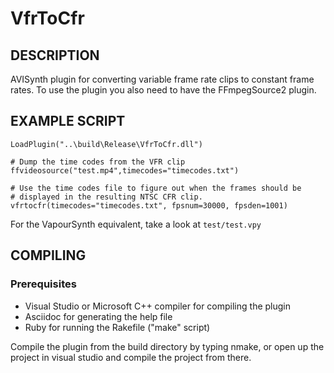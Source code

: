 VfrToCfr
========

DESCRIPTION
-----------
AVISynth plugin for converting variable frame rate clips to constant frame rates.
To use the plugin you also need to have the FFmpegSource2 plugin.

EXAMPLE SCRIPT
--------------
    LoadPlugin("..\build\Release\VfrToCfr.dll")
    
    # Dump the time codes from the VFR clip
    ffvideosource("test.mp4",timecodes="timecodes.txt")
    
    # Use the time codes file to figure out when the frames should be
    # displayed in the resulting NTSC CFR clip.
    vfrtocfr(timecodes="timecodes.txt", fpsnum=30000, fpsden=1001)

For the VapourSynth equivalent, take a look at `test/test.vpy`

COMPILING
---------
### Prerequisites ###
* Visual Studio or Microsoft C++ compiler for compiling the plugin
* Asciidoc for generating the help file
* Ruby for running the Rakefile ("make" script)

Compile the plugin from the build directory by typing nmake, or open up 
the project in visual studio and compile the project from there.
